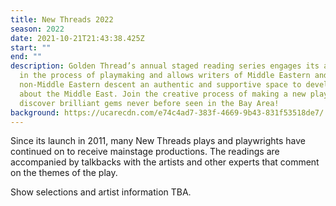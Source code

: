```yaml
---
title: New Threads 2022
season: 2022
date: 2021-10-21T21:43:38.425Z
start: ""
end: ""
description: Golden Thread’s annual staged reading series engages its audience
  in the process of playmaking and allows writers of Middle Eastern and
  non-Middle Eastern descent an authentic and supportive space to develop work
  about the Middle East. Join the creative process of making a new play, and
  discover brilliant gems never before seen in the Bay Area!
background: https://ucarecdn.com/e74c4ad7-383f-4669-9b43-831f53518de7/
---
```

Since its launch in 2011, many New Threads plays and playwrights have continued on to receive mainstage productions. The readings are accompanied by talkbacks with the artists and other experts that comment on the themes of the play.

Show selections and artist information TBA.